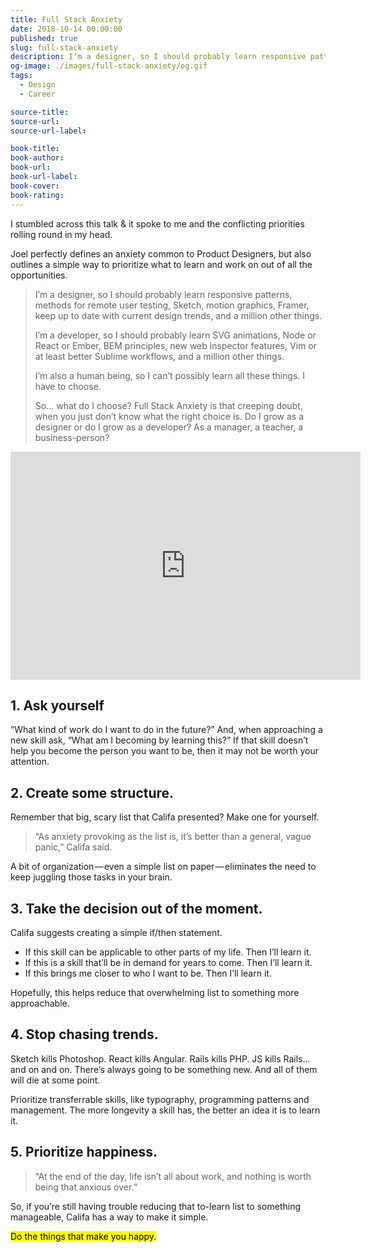 ```yaml
---
title: Full Stack Anxiety
date: 2018-10-14 00:00:00
published: true
slug: full-stack-anxiety
description: I’m a designer, so I should probably learn responsive patterns, methods for remote user testing, Sketch, motion graphics, Framer, keep up to date with current design trends, and a million other things.
og-image: ./images/full-stack-anxiety/og.gif
tags:
  - Design
  - Career

source-title:
source-url:
source-url-label:

book-title:
book-author:
book-url:
book-url-label:
book-cover:
book-rating:
---
```


I stumbled across this talk & it spoke to me and the conflicting priorities rolling round in my head.

Joel perfectly defines an anxiety common to Product Designers, but also outlines a simple way to prioritize what to learn and work on out of all the opportunities.

> I’m a designer, so I should probably learn responsive patterns, methods for remote user testing, Sketch, motion graphics, Framer, keep up to date with current design trends, and a million other things.
>
> I’m a developer, so I should probably learn SVG animations, Node or React or Ember, BEM principles, new web inspector features, Vim or at least better Sublime workflows, and a million other things.
>
> I’m also a human being, so I can’t possibly learn all these things. I have to choose.
>
> So… what do I choose? Full Stack Anxiety is that creeping doubt, when you just don’t know what the right choice is. Do I grow as a designer or do I grow as a developer? As a manager, a teacher, a business-person?

<div class="aspect-w-16 aspect-h-9 my-5">
<iframe width="560" height="365" src="https://www.youtube.com/embed/VBK6WDOOg2I?rel=0" frameborder="0" allow="autoplay; encrypted-media" allowfullscreen></iframe>
</div>

## 1\. Ask yourself

“What kind of work do I want to do in the future?” And, when approaching a new skill ask, “What am I becoming by learning this?” If that skill doesn’t help you become the person you want to be, then it may not be worth your attention.

## 2\. Create some structure.

Remember that big, scary list that Califa presented? Make one for yourself.

> “As anxiety provoking as the list is, it’s better than a general, vague panic,” Califa said.

A bit of organization — even a simple list on paper — eliminates the need to keep juggling those tasks in your brain.

## 3\. Take the decision out of the moment.

Califa suggests creating a simple if/then statement.

- If this skill can be applicable to other parts of my life. Then I’ll learn it.
- If this is a skill that’ll be in demand for years to come. Then I’ll learn it.
- If this brings me closer to who I want to be. Then I’ll learn it.

Hopefully, this helps reduce that overwhelming list to something more approachable.

## 4\. Stop chasing trends.

Sketch kills Photoshop. React kills Angular. Rails kills PHP. JS kills Rails…and on and on. There’s always going to be something new. And all of them will die at some point.

Prioritize transferrable skills, like typography, programming patterns and management. The more longevity a skill has, the better an idea it is to learn it.

## 5\. Prioritize happiness.

> “At the end of the day, life isn’t all about work, and nothing is worth being that anxious over.”

So, if you’re still having trouble reducing that to-learn list to something manageable, Califa has a way to make it simple.

<mark>Do the things that make you happy.</mark>
